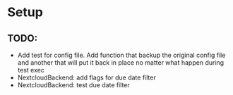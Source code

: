 # Setup

## TODO:
- Add test for config file. Add function that backup the original config file and another that will put it back in place no matter what happen during test exec
- NextcloudBackend: add flags for due date filter
- NextcloudBackend: test due date filter
